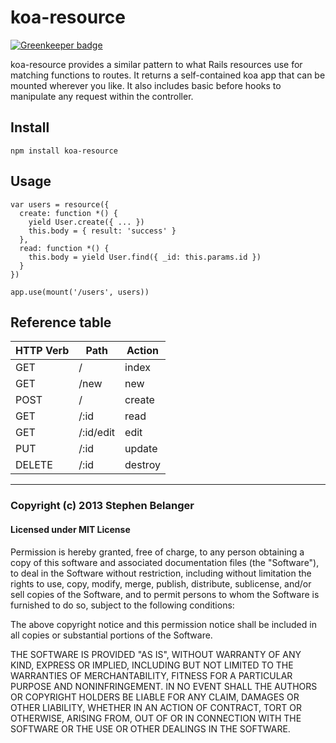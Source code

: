 # koa-resource

[![Greenkeeper badge](https://badges.greenkeeper.io/blakeembrey/koa-resource.svg)](https://greenkeeper.io/)

koa-resource provides a similar pattern to what Rails resources use for matching functions to routes. It returns a self-contained koa app that can be mounted wherever you like. It also includes basic before hooks to manipulate any request within the controller.

## Install

    npm install koa-resource

## Usage
    
    var users = resource({
      create: function *() {
        yield User.create({ ... })
        this.body = { result: 'success' }
      },
      read: function *() {
        this.body = yield User.find({ _id: this.params.id })
      }
    })

    app.use(mount('/users', users))

## Reference table

| HTTP Verb | Path      | Action  |
| --------- | --------- | ------- |
| GET       | /         | index   |
| GET       | /new      | new     |
| POST      | /         | create  |
| GET       | /:id      | read    |
| GET       | /:id/edit | edit    |
| PUT       | /:id      | update  |
| DELETE    | /:id      | destroy |

---

### Copyright (c) 2013 Stephen Belanger
#### Licensed under MIT License

Permission is hereby granted, free of charge, to any person obtaining a copy of this software and associated documentation files (the "Software"), to deal in the Software without restriction, including without limitation the rights to use, copy, modify, merge, publish, distribute, sublicense, and/or sell copies of the Software, and to permit persons to whom the Software is furnished to do so, subject to the following conditions:

The above copyright notice and this permission notice shall be included in all copies or substantial portions of the Software.

THE SOFTWARE IS PROVIDED "AS IS", WITHOUT WARRANTY OF ANY KIND, EXPRESS OR IMPLIED, INCLUDING BUT NOT LIMITED TO THE WARRANTIES OF MERCHANTABILITY, FITNESS FOR A PARTICULAR PURPOSE AND NONINFRINGEMENT. IN NO EVENT SHALL THE AUTHORS OR COPYRIGHT HOLDERS BE LIABLE FOR ANY CLAIM, DAMAGES OR OTHER LIABILITY, WHETHER IN AN ACTION OF CONTRACT, TORT OR OTHERWISE, ARISING FROM, OUT OF OR IN CONNECTION WITH THE SOFTWARE OR THE USE OR OTHER DEALINGS IN THE SOFTWARE.
